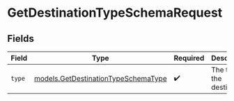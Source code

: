 # GetDestinationTypeSchemaRequest


## Fields

| Field                                                                            | Type                                                                             | Required                                                                         | Description                                                                      |
| -------------------------------------------------------------------------------- | -------------------------------------------------------------------------------- | -------------------------------------------------------------------------------- | -------------------------------------------------------------------------------- |
| `type`                                                                           | [models.GetDestinationTypeSchemaType](../models/getdestinationtypeschematype.md) | :heavy_check_mark:                                                               | The type of the destination.                                                     |